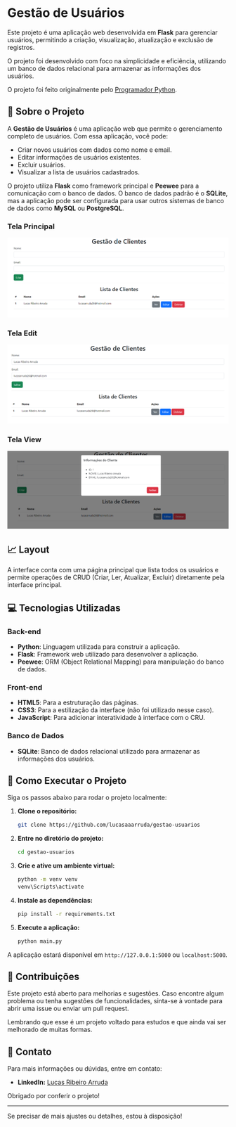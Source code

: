 # Gestão de Usuários

Este projeto é uma aplicação web desenvolvida em **Flask** para gerenciar usuários, permitindo a criação, visualização, atualização e exclusão de registros.

O projeto foi desenvolvido com foco na simplicidade e eficiência, utilizando um banco de dados relacional para armazenar as informações dos usuários.

O projeto foi feito originalmente pelo [Programador Python](https://www.youtube.com/@programadorpython).



## 🚀 Sobre o Projeto

A **Gestão de Usuários** é uma aplicação web que permite o gerenciamento completo de usuários. Com essa aplicação, você pode:

- Criar novos usuários com dados como nome e email.
- Editar informações de usuários existentes.
- Excluir usuários.
- Visualizar a lista de usuários cadastrados.

O projeto utiliza **Flask** como framework principal e **Peewee** para a comunicação com o banco de dados. O banco de dados padrão é o **SQLite**, mas a aplicação pode ser configurada para usar outros sistemas de banco de dados como **MySQL** ou **PostgreSQL**.

### Tela Principal
![Tela Principal](https://github.com/lucasaaarruda/gestao-usuarios/blob/main/main.PNG)

### Tela Edit
![Tela de Edição](https://github.com/lucasaaarruda/gestao-usuarios/blob/main/Edicao.PNG)

### Tela View
![Tela de Informações](https://github.com/lucasaaarruda/gestao-usuarios/blob/main/popup.PNG)

## 📈 Layout

A interface conta com uma página principal que lista todos os usuários e permite operações de CRUD (Criar, Ler, Atualizar, Excluir) diretamente pela interface principal.


## 💻 Tecnologias Utilizadas

### Back-end

- **Python**: Linguagem utilizada para construir a aplicação.
- **Flask**: Framework web utilizado para desenvolver a aplicação.
- **Peewee**: ORM (Object Relational Mapping) para manipulação do banco de dados.

### Front-end

- **HTML5**: Para a estruturação das páginas.
- **CSS3**: Para a estilização da interface (não foi utilizado nesse caso).
- **JavaScript**: Para adicionar interatividade à interface com o CRU.

### Banco de Dados

- **SQLite**: Banco de dados relacional utilizado para armazenar as informações dos usuários.

## 🚀 Como Executar o Projeto

Siga os passos abaixo para rodar o projeto localmente:

1. **Clone o repositório:**

    ```bash
    git clone https://github.com/lucasaaarruda/gestao-usuarios
    ```

2. **Entre no diretório do projeto:**

    ```bash
    cd gestao-usuarios
    ```

3. **Crie e ative um ambiente virtual:**

    ```bash
    python -m venv venv
    venv\Scripts\activate
    ```        

4. **Instale as dependências:**

    ```bash
    pip install -r requirements.txt
    ```

5. **Execute a aplicação:**

    ```bash
    python main.py
    ```

A aplicação estará disponível em `http://127.0.0.1:5000` ou `localhost:5000`.


## 🤝 Contribuições

Este projeto está aberto para melhorias e sugestões. Caso encontre algum problema ou tenha sugestões de funcionalidades, sinta-se à vontade para abrir uma issue ou enviar um pull request.

Lembrando que esse é um projeto voltado para estudos e que ainda vai ser melhorado de muitas formas.

## 📧 Contato

Para mais informações ou dúvidas, entre em contato:

- **LinkedIn:** [Lucas Ribeiro Arruda](https://www.linkedin.com/in/lucasaarruda/)

Obrigado por conferir o projeto! 

---

Se precisar de mais ajustes ou detalhes, estou à disposição!
